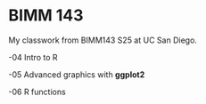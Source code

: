 # BIMM 143
My classwork from BIMM143 S25 at UC San Diego.

-04 Intro to R

-05 Advanced graphics with **ggplot2** 

-06 R functions